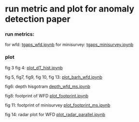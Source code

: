 # run metric and plot for anomaly detection paper 

### run metrics: 
for wfd:   [tgaps_wfd.ipynb](tgaps_wfd.ipynb)
for minisurvey: [tgaps_minisurvey.ipynb](tgaps_minisurvey.ipynb)

### plot
fig 3 fig 4:   [plot_dT_hist.ipynb](plot_dT_hist.ipynb)

fig 5, fig7,  fig9, fig 10, fig 13:  [plot_barh_wfd.ipynb](plot_barh_wfd.ipynb)

fig6: depth hisgotram [depth_wfd_ms.ipynb](depth_wfd_ms.ipynb)

fig8: footprint of WFD [plot_footprint.ipynb](plot_footprint_wfd.ipynb)

fig 11: footprint of minisurvey [plot_footprint_ms.ipynb](plot_footprint_ms.ipynb)

fig 14: radar plot for WFD [plot_radar_parallel.ipynb](plot_radar_parallel.ipynb) 
